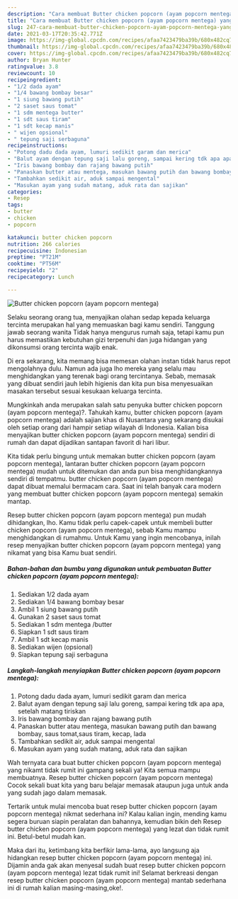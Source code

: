 ```yaml
---
description: "Cara membuat Butter chicken popcorn (ayam popcorn mentega) yang enak Untuk Jualan"
title: "Cara membuat Butter chicken popcorn (ayam popcorn mentega) yang enak Untuk Jualan"
slug: 247-cara-membuat-butter-chicken-popcorn-ayam-popcorn-mentega-yang-enak-untuk-jualan
date: 2021-03-17T20:35:42.771Z
image: https://img-global.cpcdn.com/recipes/afaa7423479ba39b/680x482cq70/butter-chicken-popcorn-ayam-popcorn-mentega-foto-resep-utama.jpg
thumbnail: https://img-global.cpcdn.com/recipes/afaa7423479ba39b/680x482cq70/butter-chicken-popcorn-ayam-popcorn-mentega-foto-resep-utama.jpg
cover: https://img-global.cpcdn.com/recipes/afaa7423479ba39b/680x482cq70/butter-chicken-popcorn-ayam-popcorn-mentega-foto-resep-utama.jpg
author: Bryan Hunter
ratingvalue: 3.8
reviewcount: 10
recipeingredient:
- "1/2 dada ayam"
- "1/4 bawang bombay besar"
- "1 siung bawang putih"
- "2 saset saus tomat"
- "1 sdm mentega butter"
- "1 sdt saus tiram"
- "1 sdt kecap manis"
- " wijen opsional"
- " tepung saji serbaguna"
recipeinstructions:
- "Potong dadu dada ayam, lumuri sedikit garam dan merica"
- "Balut ayam dengan tepung saji lalu goreng, sampai kering tdk apa apa, setelah matang tiriskan"
- "Iris bawang bombay dan rajang bawang putih"
- "Panaskan butter atau mentega, masukan bawang putih dan bawang bombay, saus tomat,saus tiram, kecap, lada"
- "Tambahkan sedikit air, aduk sampai mengental"
- "Masukan ayam yang sudah matang, aduk rata dan sajikan"
categories:
- Resep
tags:
- butter
- chicken
- popcorn

katakunci: butter chicken popcorn 
nutrition: 266 calories
recipecuisine: Indonesian
preptime: "PT21M"
cooktime: "PT56M"
recipeyield: "2"
recipecategory: Lunch

---
```



![Butter chicken popcorn (ayam popcorn mentega)](https://img-global.cpcdn.com/recipes/afaa7423479ba39b/680x482cq70/butter-chicken-popcorn-ayam-popcorn-mentega-foto-resep-utama.jpg)

Selaku seorang orang tua, menyajikan olahan sedap kepada keluarga tercinta merupakan hal yang memuaskan bagi kamu sendiri. Tanggung jawab seorang  wanita Tidak hanya mengurus rumah saja, tetapi kamu pun harus memastikan kebutuhan gizi terpenuhi dan juga hidangan yang dikonsumsi orang tercinta wajib enak.

Di era  sekarang, kita memang bisa memesan olahan instan tidak harus repot mengolahnya dulu. Namun ada juga lho mereka yang selalu mau menghidangkan yang terenak bagi orang tercintanya. Sebab, memasak yang dibuat sendiri jauh lebih higienis dan kita pun bisa menyesuaikan masakan tersebut sesuai kesukaan keluarga tercinta. 



Mungkinkah anda merupakan salah satu penyuka butter chicken popcorn (ayam popcorn mentega)?. Tahukah kamu, butter chicken popcorn (ayam popcorn mentega) adalah sajian khas di Nusantara yang sekarang disukai oleh setiap orang dari hampir setiap wilayah di Indonesia. Kalian bisa menyajikan butter chicken popcorn (ayam popcorn mentega) sendiri di rumah dan dapat dijadikan santapan favorit di hari libur.

Kita tidak perlu bingung untuk memakan butter chicken popcorn (ayam popcorn mentega), lantaran butter chicken popcorn (ayam popcorn mentega) mudah untuk ditemukan dan anda pun bisa menghidangkannya sendiri di tempatmu. butter chicken popcorn (ayam popcorn mentega) dapat dibuat memalui bermacam cara. Saat ini telah banyak cara modern yang membuat butter chicken popcorn (ayam popcorn mentega) semakin mantap.

Resep butter chicken popcorn (ayam popcorn mentega) pun mudah dihidangkan, lho. Kamu tidak perlu capek-capek untuk membeli butter chicken popcorn (ayam popcorn mentega), sebab Kamu mampu menghidangkan di rumahmu. Untuk Kamu yang ingin mencobanya, inilah resep menyajikan butter chicken popcorn (ayam popcorn mentega) yang nikamat yang bisa Kamu buat sendiri.

<!--inarticleads1-->

##### Bahan-bahan dan bumbu yang digunakan untuk pembuatan Butter chicken popcorn (ayam popcorn mentega):

1. Sediakan 1/2 dada ayam
1. Sediakan 1/4 bawang bombay besar
1. Ambil 1 siung bawang putih
1. Gunakan 2 saset saus tomat
1. Sediakan 1 sdm mentega /butter
1. Siapkan 1 sdt saus tiram
1. Ambil 1 sdt kecap manis
1. Sediakan  wijen (opsional)
1. Siapkan  tepung saji serbaguna




<!--inarticleads2-->

##### Langkah-langkah menyiapkan Butter chicken popcorn (ayam popcorn mentega):

1. Potong dadu dada ayam, lumuri sedikit garam dan merica
1. Balut ayam dengan tepung saji lalu goreng, sampai kering tdk apa apa, setelah matang tiriskan
1. Iris bawang bombay dan rajang bawang putih
1. Panaskan butter atau mentega, masukan bawang putih dan bawang bombay, saus tomat,saus tiram, kecap, lada
1. Tambahkan sedikit air, aduk sampai mengental
1. Masukan ayam yang sudah matang, aduk rata dan sajikan




Wah ternyata cara buat butter chicken popcorn (ayam popcorn mentega) yang nikamt tidak rumit ini gampang sekali ya! Kita semua mampu membuatnya. Resep butter chicken popcorn (ayam popcorn mentega) Cocok sekali buat kita yang baru belajar memasak ataupun juga untuk anda yang sudah jago dalam memasak.

Tertarik untuk mulai mencoba buat resep butter chicken popcorn (ayam popcorn mentega) nikmat sederhana ini? Kalau kalian ingin, mending kamu segera buruan siapin peralatan dan bahannya, kemudian bikin deh Resep butter chicken popcorn (ayam popcorn mentega) yang lezat dan tidak rumit ini. Betul-betul mudah kan. 

Maka dari itu, ketimbang kita berfikir lama-lama, ayo langsung aja hidangkan resep butter chicken popcorn (ayam popcorn mentega) ini. Dijamin anda gak akan menyesal sudah buat resep butter chicken popcorn (ayam popcorn mentega) lezat tidak rumit ini! Selamat berkreasi dengan resep butter chicken popcorn (ayam popcorn mentega) mantab sederhana ini di rumah kalian masing-masing,oke!.

